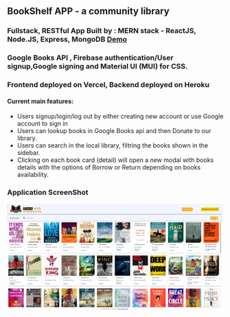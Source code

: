 ## BookShelf APP - a community library

### Fullstack, RESTful App Built by : MERN stack - ReactJS, Node.JS, Express, MongoDB <a href="https://bookshelf-client-six.vercel.app/"> Demo </a> 

### Google Books API , Firebase authentication/User signup,Google signing and Material UI (MUI) for CSS.

### Frontend deployed on Vercel, Backend deployed on Heroku

#### Current main features:

- Users signup/login/log out by either creating new account or use Google account to sign in
- Users can lookup books in Google Books api and then Donate to our library.
- Users can search in the local library, filtring the books shown in the sidebar.
- Clicking on each book card (detail) will open a new modal with books details with the options of Borrow or Return depending on books availability.


### Application ScreenShot

![Screenshot](bookshelf_ss.png)
